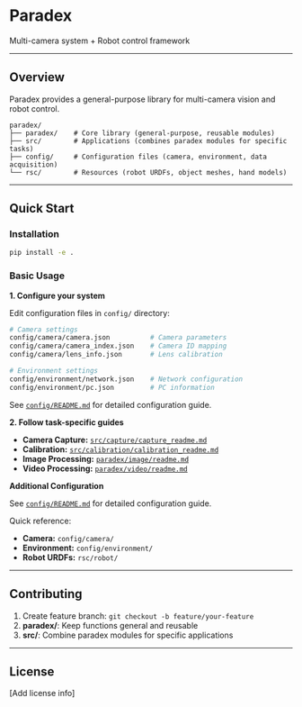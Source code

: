 # Paradex

Multi-camera system + Robot control framework

---

## Overview

Paradex provides a general-purpose library for multi-camera vision and robot control.

```
paradex/
├── paradex/    # Core library (general-purpose, reusable modules)
├── src/        # Applications (combines paradex modules for specific tasks)
├── config/     # Configuration files (camera, environment, data acquisition)
└── rsc/        # Resources (robot URDFs, object meshes, hand models)
```

---

## Quick Start

### Installation

```bash
pip install -e .
```

### Basic Usage

**1. Configure your system**

Edit configuration files in `config/` directory:

```bash
# Camera settings
config/camera/camera.json          # Camera parameters
config/camera/camera_index.json    # Camera ID mapping
config/camera/lens_info.json       # Lens calibration

# Environment settings
config/environment/network.json    # Network configuration
config/environment/pc.json         # PC information
```

See [`config/README.md`](config/README.md) for detailed configuration guide.

**2. Follow task-specific guides**

- **Camera Capture:** [`src/capture/capture_readme.md`](src/capture/capture_readme.md)
- **Calibration:** [`src/calibration/calibration_readme.md`](src/calibration/calibration_readme.md)
- **Image Processing:** [`paradex/image/readme.md`](paradex/image/readme.md)
- **Video Processing:** [`paradex/video/readme.md`](paradex/video/readme.md)

**Additional Configuration**

See [`config/README.md`](config/README.md) for detailed configuration guide.

Quick reference:
- **Camera:** `config/camera/`
- **Environment:** `config/environment/`
- **Robot URDFs:** `rsc/robot/`

---

## Contributing

1. Create feature branch: `git checkout -b feature/your-feature`
2. **paradex/**: Keep functions general and reusable
3. **src/**: Combine paradex modules for specific applications

---

## License

[Add license info]